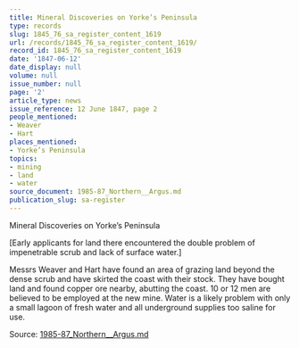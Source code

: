 ```yaml
---
title: Mineral Discoveries on Yorke’s Peninsula
type: records
slug: 1845_76_sa_register_content_1619
url: /records/1845_76_sa_register_content_1619/
record_id: 1845_76_sa_register_content_1619
date: '1847-06-12'
date_display: null
volume: null
issue_number: null
page: '2'
article_type: news
issue_reference: 12 June 1847, page 2
people_mentioned:
- Weaver
- Hart
places_mentioned:
- Yorke’s Peninsula
topics:
- mining
- land
- water
source_document: 1985-87_Northern__Argus.md
publication_slug: sa-register
---
```


Mineral Discoveries on Yorke’s Peninsula

[Early applicants for land there encountered the double problem of impenetrable scrub and lack of surface water.]

Messrs Weaver and Hart have found an area of grazing land beyond the dense scrub and have skirted the coast with their stock.  They have bought land and found copper ore nearby, abutting the coast.  10 or 12 men are believed to be employed at the new mine.  Water is a likely problem with only a small lagoon of fresh water and all underground supplies too saline for use.

Source: [1985-87_Northern__Argus.md](/downloads/markdown/1985-87_Northern__Argus.md)
